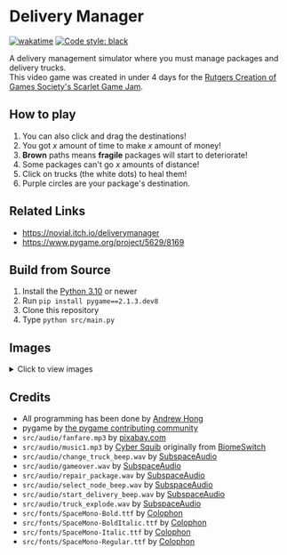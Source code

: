 # Delivery Manager
[![wakatime](https://wakatime.com/badge/user/9797ee4f-4108-45bb-8fc2-b36b9c1a1c89/project/f20bafde-ecd1-43bc-9f89-d18ac71ac5d0.svg)](https://wakatime.com/badge/user/9797ee4f-4108-45bb-8fc2-b36b9c1a1c89/project/f20bafde-ecd1-43bc-9f89-d18ac71ac5d0)
[![Code style: black](https://img.shields.io/badge/code%20style-black-000000.svg)](https://github.com/psf/black)

A delivery management simulator where you must manage packages and delivery trucks.\
This video game was created in under 4 days for the [Rutgers Creation of Games Society's Scarlet Game Jam](https://itch.io/jam/scarlet-game-jam-fall-2022).

## How to play
1. You can also click and drag the destinations!
2. You got _x_ amount of time to make _x_ amount of money!
3. **Brown** paths means **fragile** packages will start to deteriorate!
4. Some packages can't go _x_ amounts of distance!
5. Click on trucks (the white dots) to heal them!
6. Purple circles are your package's destination.

## Related Links
 - https://novial.itch.io/deliverymanager
 - https://www.pygame.org/project/5629/8169

## Build from Source
1. Install the [Python 3.10](https://python.org/) or newer
2. Run `pip install pygame==2.1.3.dev8`
3. Clone this repository
4. Type `python src/main.py`

## Images
<details>
<summary>Click to view images</summary>

![image info](/images/img1.png)

</details>

## Credits
 - All programming has been done by [Andrew Hong](https://github.com/novialriptide)
 - pygame by [the pygame contributing community](https://github.com/pygame/pygame)
 - `src/audio/fanfare.mp3` by [pixabay.com](https://pixabay.com/)
 - `src/audio/music1.mp3` by [Cyber Squib](https://itch.io/profile/cyber-squib) originally from [BiomeSwitch](https://github.com/novialriptide/BiomeSwitch)
 - `src/audio/change_truck_beep.wav` by [SubspaceAudio](https://opengameart.org/content/512-sound-effects-8-bit-style)
 - `src/audio/gameover.wav` by [SubspaceAudio](https://opengameart.org/content/512-sound-effects-8-bit-style)
 - `src/audio/repair_package.wav` by [SubspaceAudio](https://opengameart.org/content/512-sound-effects-8-bit-style)
 - `src/audio/select_node_beep.wav` by [SubspaceAudio](https://opengameart.org/content/512-sound-effects-8-bit-style)
 - `src/audio/start_delivery_beep.wav` by [SubspaceAudio](https://opengameart.org/content/512-sound-effects-8-bit-style)
 - `src/audio/truck_explode.wav` by [SubspaceAudio](https://opengameart.org/content/512-sound-effects-8-bit-style)
 - `src/fonts/SpaceMono-Bold.ttf` by [Colophon](https://fonts.google.com/specimen/Space+Mono)
 - `src/fonts/SpaceMono-BoldItalic.ttf` by [Colophon](https://fonts.google.com/specimen/Space+Mono)
 - `src/fonts/SpaceMono-Italic.ttf` by [Colophon](https://fonts.google.com/specimen/Space+Mono)
 - `src/fonts/SpaceMono-Regular.ttf` by [Colophon](https://fonts.google.com/specimen/Space+Mono)
